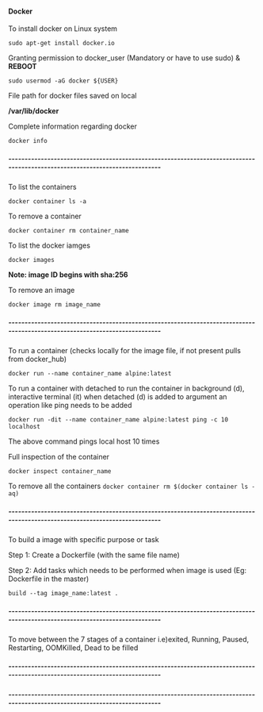 #### Docker

To install docker on Linux system

``` sudo apt-get install docker.io ```

Granting permission to docker_user (Mandatory or have to use sudo) & **REBOOT**

``` sudo usermod -aG docker ${USER} ```

File path for docker files saved on local

**/var/lib/docker**

Complete information regarding docker

``` docker info ```

##### ---------------------------------------------------------------------------------------------------------------------------
To list the containers

``` docker container ls -a ```

To remove a container

``` docker container rm container_name ```

To list the docker iamges

``` docker images ```

**Note: image ID begins with sha:256**

To remove an image

``` docker image rm image_name ```
##### ---------------------------------------------------------------------------------------------------------------------------
To run a container (checks locally for the image file, if not present pulls from docker_hub)
 
 ``` docker run --name container_name alpine:latest ```
 
 To run a container with detached to run the container in background (d), interactive terminal (it)
 when detached (d) is added to argument an operation like ping needs to be added

``` docker run -dit --name container_name alpine:latest ping -c 10 localhost ```

The above command pings local host 10 times

Full inspection of the container

 ``` docker inspect container_name ```
 
 To remove all the containers
 ``` docker container rm $(docker container ls -aq) ```
##### ---------------------------------------------------------------------------------------------------------------------------
To build a image with specific purpose or task

Step 1: Create a Dockerfile (with the same file name)

Step 2: Add tasks which needs to be performed when image is used (Eg: Dockerfile in the master)

``` build --tag image_name:latest . ```

##### ---------------------------------------------------------------------------------------------------------------------------
To move between the 7 stages of a container i.e)exited, Running, Paused, Restarting, OOMKilled, Dead
to be filled

##### ---------------------------------------------------------------------------------------------------------------------------
##### ---------------------------------------------------------------------------------------------------------------------------



